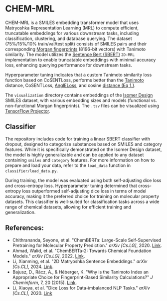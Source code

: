 # CHEM-MRL

CHEM-MRL is a SMILES embedding transformer model that uses Matryoshka Representation Learning (MRL) to compute efficient, truncatable embeddings for various downstream tasks, including classification, clustering, and database querying. The dataset (75%/15%/10% train/val/test split) consists of SMILES pairs and their corresponding [Morgan fingerprints](https://www.rdkit.org/docs/GettingStartedInPython.html#morgan-fingerprints-circular-fingerprints) (8196-bit vectors) with Tanimoto similarity. The model utilizes the [Sentence Bert (SBERT)](https://sbert.net/) `2D-MRL` implementation to enable truncatable embeddings with minimal accuracy loss, enhancing querying performance for downstream tasks.

Hyperparameter tuning indicates that a custom Tanimoto similarity loss function based on CoSENTLoss, performs better than the [Tanimoto](https://jcheminf.biomedcentral.com/articles/10.1186/s13321-015-0069-3/tables/2) distance, CoSENTLoss, [AnglELoss](https://arxiv.org/pdf/2309.12871), and cosine [distance (Eq 1.)](https://jcheminf.biomedcentral.com/articles/10.1186/s13321-015-0069-3).

The `visualization` directory contains embeddings of the [Isomer Design](https://isomerdesign.com/pihkal/search) SMILES dataset, with various embedding sizes and models (functional vs. non-functional Morgan fingerprints). The `.tsv` files can be visualized using [TensorFlow Projector](https://projector.tensorflow.org/).

## Classifier

The repository includes code for training a linear SBERT classifier with dropout, designed to categorize substances based on SMILES and category features. While it is specifically demonstrated on the Isomer Design dataset, the model is highly generalizable and can be applied to any dataset containing `smiles` and `category` features. For more information on how to prepare and load your data, refer to the `load_data` function in `classifier/load_data.py`.

During training, the model was evaluated using both self-adjusting dice loss and cross-entropy loss. Hyperparameter tuning determined that cross-entropy loss outperformed self-adjusting dice loss in terms of model accuracy, making it the preferred choice for training on molecular property datasets. This classifier is well-suited for classification tasks across a wide range of chemical datasets, allowing for efficient training and generalization.

## References:
- Chithrananda, Seyone, et al. "ChemBERTa: Large-Scale Self-Supervised Pretraining for Molecular Property Prediction." *arXiv [Cs.LG]*, 2020. [Link](http://arxiv.org/abs/2010.09885).
- Ahmad, Walid, et al. "ChemBERTa-2: Towards Chemical Foundation Models." *arXiv [Cs.LG]*, 2022. [Link](http://arxiv.org/abs/2209.01712).
- Li, Xianming, et al. "2D Matryoshka Sentence Embeddings." *arXiv [Cs.CL]*, 2024. [Link](http://arxiv.org/abs/2402.14776).
- Bajusz, D., Rácz, A., & Héberger, K. "Why is the Tanimoto Index an Appropriate Choice for Fingerprint-Based Similarity Calculations?" *J Cheminform*, 7, 20 (2015). [Link](https://doi.org/10.1186/s13321-015-0069-3).
- Li, Xiaoya, et al. "Dice Loss for Data-imbalanced NLP Tasks." *arXiv [Cs.CL]*, 2020. [Link](https://arxiv.org/abs/1911.02855)
